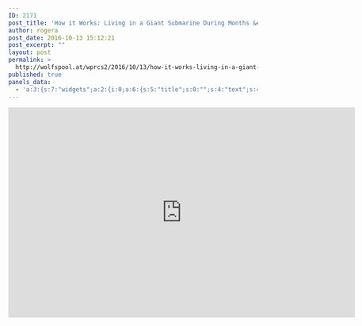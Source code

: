```yaml
---
ID: 2171
post_title: 'How it Works: Living in a Giant Submarine During Months &#8211; Submarine Documentary &#8211; YouTube'
author: rogera
post_date: 2016-10-13 15:12:21
post_excerpt: ""
layout: post
permalink: >
  http://wolfspool.at/wprcs2/2016/10/13/how-it-works-living-in-a-giant-submarine-during-months-submarine-documentary-youtube/
published: true
panels_data:
  - 'a:3:{s:7:"widgets";a:2:{i:0;a:6:{s:5:"title";s:0:"";s:4:"text";s:43:"https://www.youtube.com/watch?v=RptHkaB9cZo";s:20:"text_selected_editor";s:4:"html";s:5:"autop";b:1;s:12:"_sow_form_id";s:13:"57ff897cd2cc7";s:11:"panels_info";a:6:{s:5:"class";s:31:"SiteOrigin_Widget_Editor_Widget";s:4:"grid";i:0;s:4:"cell";i:0;s:2:"id";i:0;s:9:"widget_id";s:36:"38143b15-377f-49f0-9104-a9461561b026";s:5:"style";a:3:{s:10:"background";s:7:"#b7e2a5";s:27:"background_image_attachment";b:0;s:18:"background_display";s:4:"tile";}}}i:1;a:8:{s:5:"title";s:0:"";s:8:"taxonomy";s:8:"post_tag";s:5:"label";s:0:"";s:14:"display_format";s:6:"button";s:5:"color";b:0;s:11:"hover_color";b:0;s:12:"_sow_form_id";s:13:"57ff8877a2eec";s:11:"panels_info";a:7:{s:5:"class";s:33:"SiteOrigin_Widget_Taxonomy_Widget";s:3:"raw";b:0;s:4:"grid";i:0;s:4:"cell";i:0;s:2:"id";i:1;s:9:"widget_id";s:36:"a9554244-e198-48ee-b5a4-a041ac128c51";s:5:"style";a:1:{s:18:"background_display";s:4:"tile";}}}}s:5:"grids";a:1:{i:0;a:2:{s:5:"cells";i:1;s:5:"style";a:0:{}}}s:10:"grid_cells";a:1:{i:0;a:2:{s:4:"grid";i:0;s:6:"weight";i:1;}}}'
---
```

<span class="embed-youtube" style="text-align:center; display: block;"><iframe class="youtube-player" type="text/html" width="700" height="424" src="http://www.youtube.com/embed/RptHkaB9cZo?version=3&amp;rel=1&amp;fs=1&amp;autohide=2&amp;showsearch=0&amp;showinfo=1&amp;iv_load_policy=1&amp;wmode=transparent" allowfullscreen="true" style="border:0;"></iframe></span>
